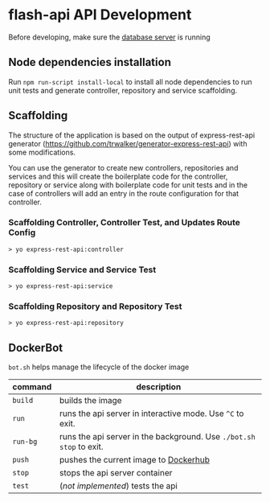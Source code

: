 # flash-api API Development

Before developing, make sure the [database server](../db/README.md) is running

## Node dependencies installation

Run `npm run-script install-local` to install all node dependencies to run unit tests and generate controller, repository and service scaffolding.

## Scaffolding

The structure of the application is based on the output of express-rest-api generator (https://github.com/trwalker/generator-express-rest-api) with some modifications.

You can use the generator to create new controllers, repositories and services and this will create the boilerplate code for the controller, repository or service along with boilerplate code for unit tests and in the case of controllers will add an entry in the route configuration for that controller.

### Scaffolding Controller, Controller Test, and Updates Route Config
`> yo express-rest-api:controller`

### Scaffolding Service and Service Test
`> yo express-rest-api:service`

### Scaffolding Repository and Repository Test
`> yo express-rest-api:repository`

## DockerBot
`bot.sh` helps manage the lifecycle of the docker image

|command|description|
|---|---|
|`build`| builds the image |
|`run`| runs the api server in interactive mode. Use `^C` to exit. |
|`run-bg`| runs the api server in the background. Use `./bot.sh stop` to exit. |
|`push`| pushes the current image to [Dockerhub](https://hub.docker.com/r/stsilabs/) |
|`stop`| stops the api server container |
|`test`| (_not implemented_) tests the api |
